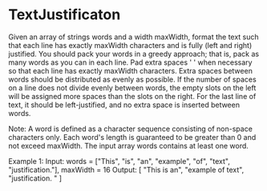 # TextJustificaton
Given an array of strings words and a width maxWidth, format the text such that each line has exactly maxWidth characters and is fully (left and right) justified.
You should pack your words in a greedy approach; that is, pack as many words as you can in each line. Pad extra spaces ' ' when necessary so that each line has exactly maxWidth characters.
Extra spaces between words should be distributed as evenly as possible. If the number of spaces on a line does not divide evenly between words, the empty slots on the left will be assigned more spaces than the slots on the right.
For the last line of text, it should be left-justified, and no extra space is inserted between words.

Note:
A word is defined as a character sequence consisting of non-space characters only.
Each word's length is guaranteed to be greater than 0 and not exceed maxWidth.
The input array words contains at least one word.

Example 1:
Input: words = ["This", "is", "an", "example", "of", "text", "justification."], maxWidth = 16
Output:
[
   "This    is    an",
   "example  of text",
   "justification.  "
]
